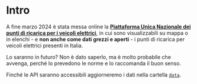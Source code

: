 # Intro

A fine marzo 2024 è stata messa online la [**Piattaforma Unica Nazionale dei punti di ricarica per i veicoli elettrici**](https://www.piattaformaunicanazionale.it/), in cui sono visualizzabili su mappa o in elenchi - e **non anche come dati grezzi e aperti** - i punti di ricarica per veicoli elettrici presenti in Italia.

Lo saranno in futuro? Non è dato saperlo, ma è molto probabile che avvenga, perché lo prevedono le norme e lo raccomanda il buon senso.

Finché le API saranno accessibili aggiorneremo i dati nella cartella [`data`](data).
